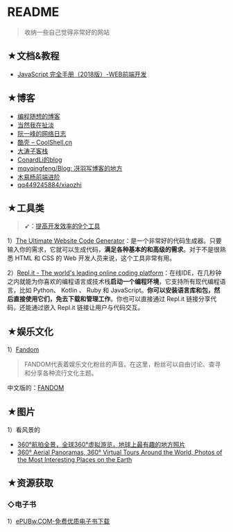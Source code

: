 # README

> 收纳一些自己觉得非常好的网站

## ★文档&教程

- [JavaScript 完全手册（2018版）-WEB前端开发](https://www.html.cn/archives/9922)

## ★博客

- [编程随想的博客](https://program-think.blogspot.com/)
- [当然我在扯淡](http://www.yinwang.org/)
- [阮一峰的网络日志](http://www.ruanyifeng.com/blog/)
- [酷壳 – CoolShell.cn](https://coolshell.cn/)
- [大涛子客栈](http://www.yangtao.site/vuepress/)
- [ConardLi的blog](http://www.conardli.top/blog/)
- [mqyqingfeng/Blog: 冴羽写博客的地方](https://github.com/mqyqingfeng/Blog)
- [木易杨前端进阶](https://muyiy.cn/)
- [qq449245884/xiaozhi](https://github.com/qq449245884/xiaozhi)

## ★工具类

> **➹：**[提高开发效率的9个工具](https://time.geekbang.org/column/article/183482)

1）[The Ultimate Website Code Generator](https://webcode.tools/)：是一个非常好的代码生成器。只要输入你的需求，它就可以生成代码，**满足各种基本的和高级的需求**。对于不是很熟悉 HTML 和 CSS 的 Web 开发人员来说，这个工具非常有用。

2）[Repl.it - The world's leading online coding platform](https://repl.it/)：在线IDE，在几秒钟之内就能为你喜欢的编程语言或技术栈**启动一个编程环境**，它支持所有现代编程语言，比如 Python、 Kotlin 、 Ruby 和 JavaScript。**你可以安装语言库和包，然后直接使用它们，免去下载和管理工作**。你也可以直接通过 Repl.it 链接分享代码，还能通过嵌入 Repl.it 链接让用户与代码交互。

## ★娱乐文化

1）[Fandom](https://www.fandom.com/)

> FANDOM代表着娱乐文化粉丝的声音。在这里，粉丝可以自由讨论、查寻和分享各种流行文化主题。

中文版的：[FANDOM](https://www.fandom.com/explore-zh?uselang=zh)

## ★图片

1）看风景的

- [360°航拍全景，全球360°虚拟游览，地球上最有趣的地方照片](http://www.airpano.org.cn/)
- [360° Aerial Panoramas, 360° Virtual Tours Around the World, Photos of the Most Interesting Places on the Earth](https://www.airpano.com/)




## ★资源获取

### ◇电子书

1）[ePUBw.COM-免费优质电子书下载](https://epubw.com/)



